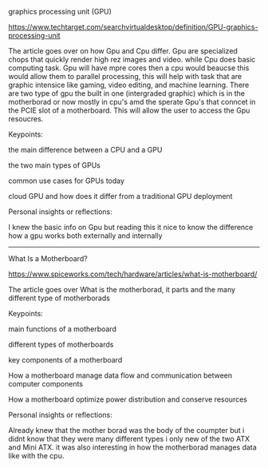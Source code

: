 graphics processing unit (GPU)

https://www.techtarget.com/searchvirtualdesktop/definition/GPU-graphics-processing-unit

  The article goes over on how Gpu and Cpu differ. Gpu are specialized chops that quickly render high rez images and video. while Cpu does basic computing task.
  Gpu will have mpre cores then a cpu would beaucse this would allow them to parallel processing, this will help with task that are graphic intensice like
  gaming, video editing, and machine learning. There are two type of gpu the built in one (intergraded graphic) which is in the motherborad or now mostly 
  in cpu's amd the sperate Gpu's that conncet in the PCIE slot of a motherboard. This will allow the user to access the Gpu resoucres.

  Keypoints:

the main difference between a CPU and a GPU

the two main types of GPUs

common use cases for GPUs today

cloud GPU and how does it differ from a traditional GPU deployment

Personal insights or reflections:

I knew the basic info on Gpu but reading this it nice to know the difference how a gpu works both externally and internally

---------------------------------------------------------------------------------------------------------------------------------------------------------

What Is a Motherboard?

https://www.spiceworks.com/tech/hardware/articles/what-is-motherboard/

The article goes over What is the motherborad, it parts and the many different type of motherborads

Keypoints:

main functions of a motherboard

different types of motherboards

key components of a motherboard

How a motherboard manage data flow and communication between computer components

How a motherboard optimize power distribution and conserve resources

Personal insights or reflections:

Already knew that the mother borad was the body of the coumpter but i didnt know that they were many different types
i only new of the two ATX and Mini ATX. it was also interesting in how the motherborad manages data like with the cpu.

